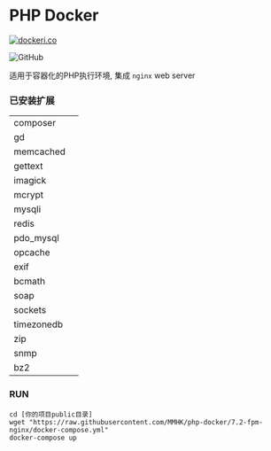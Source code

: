 # PHP Docker

[![dockeri.co](https://dockeri.co/image/mmhk/php-docker)](https://hub.docker.com/r/mmhk/php-docker)

![GitHub](https://img.shields.io/github/license/mmhk/mmfm)

适用于容器化的PHP执行环境, 集成 `nginx` web server

### 已安装扩展

|||
|-|-|
|composer||
|gd||
|memcached||
|gettext||
|imagick||
|mcrypt||
|mysqli||
|redis||
|pdo_mysql||
|opcache||
|exif||
|bcmath||
|soap||
|sockets||
|timezonedb||
|zip||
|snmp||
|bz2||


### RUN

```
cd [你的项目public目录]
wget "https://raw.githubusercontent.com/MMHK/php-docker/7.2-fpm-nginx/docker-compose.yml"
docker-compose up
```